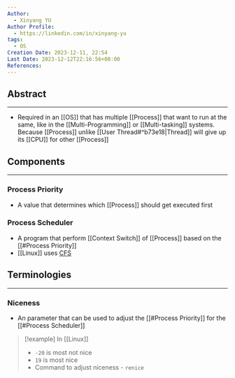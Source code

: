 ```yaml
---
Author:
  - Xinyang YU
Author Profile:
  - https://linkedin.com/in/xinyang-yu
tags:
  - OS
Creation Date: 2023-12-11, 22:54
Last Date: 2023-12-12T22:16:56+08:00
References: 
---
```

## Abstract
---
- Required in an [[OS]] that has multiple [[Process]] that want to run at the same, like in the [[Multi-Programming]] or [[Multi-tasking]] systems. Because [[Process]] unlike [[User Thread#^b73e18|Thread]] will give up its [[CPU]] for other [[Process]]


## Components
---
### Process Priority
- A value that determines which [[Process]] should get executed first
### Process Scheduler
- A program that perform [[Context Switch]] of [[Process]] based on the [[#Process Priority]]
- [[Linux]] uses [CFS](https://docs.kernel.org/scheduler/sched-design-CFS.html)


## Terminologies
---
### Niceness
- An parameter that can be used to adjust the [[#Process Priority]] for the [[#Process Scheduler]]

>[!example] In [[Linux]]
>- ``-20`` is most not nice
>- ``19`` is most nice
>- Command to adjust niceness - `renice`